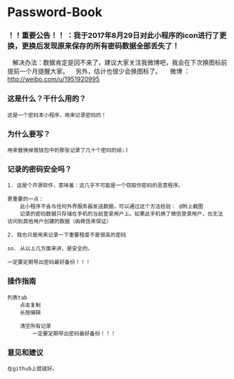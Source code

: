 # Password-Book

### ！！重要公告！！ ：我于2017年8月29日对此小程序的icon进行了更换，更换后发现原来保存的所有密码数据全部丢失了！
    解决办法：数据肯定是回不来了，建议大家关注我微博吧，我会在下次换图标前提前一个月提醒大家。
    另外，估计也很少会换图标了。
     微博 ：http://weibo.com/u/1951920995
      

### 这是什么？干什么用的？

    这是一个密码本小程序，用来记录密码的！

### 为什么要写？

    用来替换掉我钱包中的那张记录了几十个密码的纸:)

### 记录的密码安全吗？

    1. 这是个开源软件，意味着：这几乎不可能是一个窃取你密码的恶意程序。

    更重要的一点：
        此小程序不会与任何外界服务器发送数据，可以通过这个方法检验： @附上截图
        记录的密码数据只存储在手机的当前登录用户上。如果此手机换了微信登录用户，也无法访问到其他用户创建的数据（由微信来保证）

    2. 我也只是用来记录一下重要程度不是很高的密码
    
    so. 从以上几方面来讲，是安全的。

    一定要定期导出密码最好备份！！！

### 操作指南

    列表tab
        点击复制
        长按编辑

        清空所有记录
            一定要定期导出密码最好备份！！！
    
### 意见和建议

    在github上提就好。
